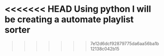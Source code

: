 <<<<<<< HEAD
Using python I will be creating a automate playlist sorter 
=======

>>>>>>> 7e12d6dcf92879775da6aa56ba1b12138c042b15
